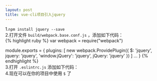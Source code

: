 ```yaml
---
layout: post
title: vue-cli项目引入jquery
---
```


1.`npm install jquery --save` <br>
2.打开文件 `build/webpack.base.conf.js` ，添加如下代码：<br>
{% highlight ruby %}
var webpack = require("webpack")

module.exports = {
  plugins: [
    new webpack.ProvidePlugin({
      $: 'jquery',
      jquery: 'jquery',
      'window.jQuery': 'jquery',
      jQuery: 'jquery'
    })
  ]
  ...
} 
{% endhighlight %}
<br>
3.打开 `.eslintrc.js` 添加如下代码：
<br>
4.现在可以在你的项目中使用 `$` 了